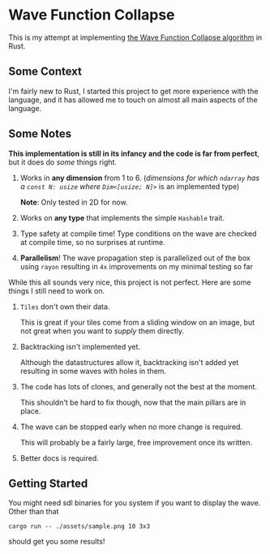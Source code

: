 # Wave Function Collapse

This is my attempt at implementing [the Wave Function Collapse algorithm](https://github.com/mxgmn/WaveFunctionCollapse) in Rust.

## Some Context

I'm fairly new to Rust, I started this project to get more experience with the
language, and it has allowed me to touch on almost all main aspects of the
language.

## Some Notes

**This implementation is still in its infancy and the code is far from perfect**,
but it does do *some* things right.

1. Works in **any dimension** from 1 to 6. (*dimensions for which `ndarray` has
   a `const N: usize` where `Dim<[usize; N]>`* is an implemented type)

   **Note**: Only tested in 2D for now.

2. Works on **any type** that implements the simple `Hashable` trait.
3. Type safety at compile time! Type conditions on the wave are checked at
   compile time, so no surprises at runtime.
4. **Parallelism**! The wave propagation step is parallelized out of the box
   using `rayon` resulting in `4x` improvements on my minimal testing so far

While this all sounds very nice, this project is not perfect. Here are some
things I still need to work on.

1. `Tiles` don't own their data.

    This is great if your tiles come from a sliding window on an image, but not
    great when you want to *supply* them directly.

2. Backtracking isn't implemented yet.

    Although the datastructures allow it, backtracking isn't added yet resulting in some waves with holes in them.

4. The code has lots of clones, and generally not the best at the moment.

    This shouldn't be hard to fix though, now that the main pillars are in place.

5. The wave can be stopped early when no more change is required.

    This will probably be a fairly large, free improvement once its written.

6. Better docs is required.

## Getting Started

You might need sdl binaries for you system if you want to display the wave.
Other than that

```
cargo run -- ./assets/sample.png 10 3x3
```

should get you some results!
